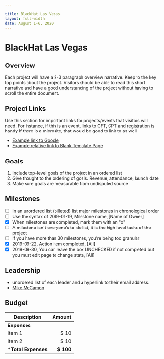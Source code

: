 ```yaml
---

title: BlackHat Las Vegas
layout: full-width
date: August 1-6, 2020
---
```


# BlackHat Las Vegas

## Overview

Each project will have a 2-3 paragraph overview narrative. Keep to the key top points about the project. Visitors should be able to read this short narrative and have a good understanding of the project without having to scroll the entire document.

## Project Links

Use this section for important links for projects/events that visitors will need. For instance, if this is an event, links to CFT, CPT and registration is handy If there is a microsite, that would be good to link to as well 
* [Example link to Google](https://google.com)
* [Example relative link to Blank Template Page](/www--staff/Projects/202001-template)

## Goals

1. Include top-level goals of the project in an ordered list
2. Give thought to the ordering of goals. Revenue, attendance, launch date
3. Make sure goals are measurable from undisputed source

## Milestones

- [ ] In an unordered list (billeted) list major milestones in chronological order
- [ ] Use the syntax of 2019-01-19, Milestone name, [Name of Owner]
- [x] When milestones are completed, mark them with an "x"
- [ ] A milestone isn't everyone’s to-do list, it is the high level tasks of the project
- [ ] If you have more than 30 milestones, you’re being too granular
- [x] 2019-09-22, Action item completed, [All]
- [x] 2019-09-30, You can leave the box UNCHECKED if not completed but you must edit page to change state, [All]

## Leadership

* unordered list of each leader and a hyperlink to their email address.
* [Mike McCamon](mailto:mike.mccamon@owasp.com?subject=An%20Interesting%20Email)

## Budget

Description            | Amount
--------------         | ----:
**Expenses**           | 
Item 1                 | $ 10
Item 2                 | $ 10 
***Total Expenses**    | **$ 100**
